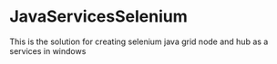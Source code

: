 # JavaServicesSelenium
This is the solution for creating selenium java grid node and hub as a services in windows
